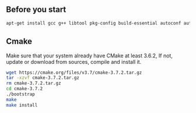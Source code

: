## Before you start ## 
```bash
apt-get install gcc g++ libtool pkg-config build-essential autoconf automake libicu-dev
```
## Cmake ##
Make sure that your system already have CMake at least 3.6.2, If not, update or download from sources, compile and install it.
```bash
wget https://cmake.org/files/v3.7/cmake-3.7.2.tar.gz
tar -xzvf cmake-3.7.2.tar.gz
rm cmake-3.7.2.tar.gz
cd cmake-3.7.2
./bootstrap
make
make install
```

